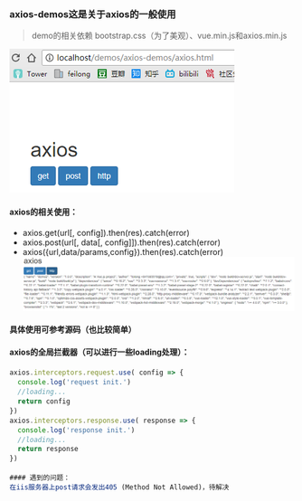 ### axios-demos这是关于axios的一般使用
> demo的相关依赖 bootstrap.css（为了美观）、vue.min.js和axios.min.js

![](https://github.com/xianyusPadding/axios-demos/blob/master/about/style.jpg)
#### axios的相关使用：
* axios.get(url[, config]).then(res).catch(error)
* axios.post(url[, data[, config]]).then(res).catch(error)
* axios({url,data/params,config}).then(res).catch(error)
![](https://github.com/xianyusPadding/axios-demos/blob/master/about/http.jpg)

#### 具体使用可参考源码（也比较简单）

#### axios的全局拦截器（可以进行一些loading处理）：
```javascript
axios.interceptors.request.use( config => {
  console.log('request init.')
  //loading...
  return config
})
axios.interceptors.response.use( response => {
  console.log('response init.')
  //loading...
  return response
})

#### 遇到的问题：
在iis服务器上post请求会发出405 (Method Not Allowed)，待解决
